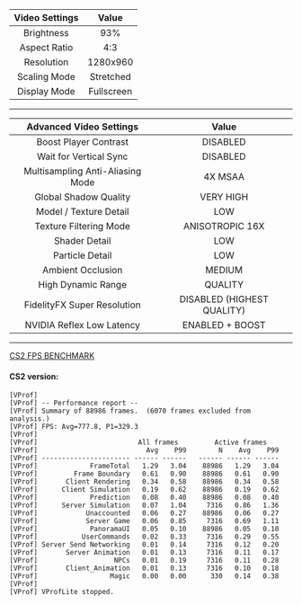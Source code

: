| Video Settings | Value |
| :---: | :-: |
| Brightness | 93% |
| Aspect Ratio | 4:3 |
| Resolution | 1280x960 |
| Scaling Mode | Stretched |
| Display Mode | Fullscreen |

---

| Advanced Video Settings | Value |
| :---: | :-: |
| Boost Player Contrast | DISABLED |
| Wait for Vertical Sync | DISABLED |
| Multisampling Anti-Aliasing Mode | 4X MSAA |
| Global Shadow Quality | VERY HIGH |
| Model / Texture Detail | LOW |
| Texture Filtering Mode | ANISOTROPIC 16X |
| Shader Detail | LOW |
| Particle Detail | LOW |
| Ambient Occlusion | MEDIUM |
| High Dynamic Range | QUALITY |
| FidelityFX Super Resolution | DISABLED (HIGHEST QUALITY) |
| NVIDIA Reflex Low Latency | ENABLED + BOOST |

---
[CS2 FPS BENCHMARK](https://steamcommunity.com/sharedfiles/filedetails/?id=3240880604)
#### CS2 version: 
```
[VProf] 
[VProf] -- Performance report --
[VProf] Summary of 88986 frames.  (6070 frames excluded from analysis.)
[VProf] FPS: Avg=777.8, P1=329.3
[VProf] 
[VProf]                         All frames         Active frames   
[VProf]                           Avg    P99        N    Avg    P99
[VProf] ---------------------- ------ ------   ------ ------ ------
[VProf]             FrameTotal   1.29   3.04    88986   1.29   3.04
[VProf]         Frame Boundary   0.61   0.90    88986   0.61   0.90
[VProf]       Client Rendering   0.34   0.58    88986   0.34   0.58
[VProf]      Client Simulation   0.19   0.62    88986   0.19   0.62
[VProf]             Prediction   0.08   0.40    88986   0.08   0.40
[VProf]      Server Simulation   0.07   1.04     7316   0.86   1.36
[VProf]            Unaccounted   0.06   0.27    88986   0.06   0.27
[VProf]            Server Game   0.06   0.85     7316   0.69   1.11
[VProf]             PanoramaUI   0.05   0.10    88986   0.05   0.10
[VProf]           UserCommands   0.02   0.33     7316   0.29   0.55
[VProf] Server Send Networking   0.01   0.14     7316   0.12   0.20
[VProf]       Server Animation   0.01   0.13     7316   0.11   0.17
[VProf]                   NPCs   0.01   0.19     7316   0.11   0.28
[VProf]       Client_Animation   0.01   0.13     7316   0.10   0.18
[VProf]                  Magic   0.00   0.00      330   0.14   0.38
[VProf] 
[VProf] VProfLite stopped.
```
